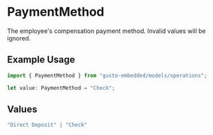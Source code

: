 # PaymentMethod

The employee's compensation payment method. Invalid values will be ignored.

## Example Usage

```typescript
import { PaymentMethod } from "gusto-embedded/models/operations";

let value: PaymentMethod = "Check";
```

## Values

```typescript
"Direct Deposit" | "Check"
```